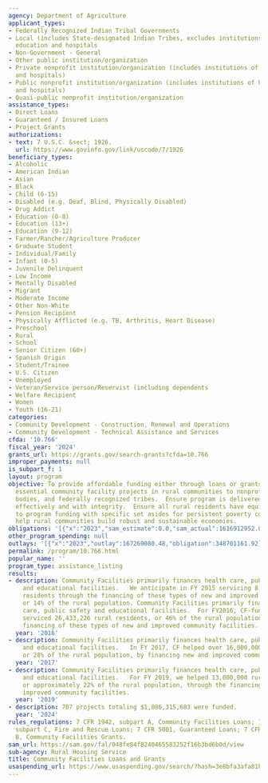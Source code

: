 ```yaml
---
agency: Department of Agriculture
applicant_types:
- Federally Recognized Indian Tribal Governments
- Local (includes State-designated Indian Tribes, excludes institutions of higher
  education and hospitals
- Non-Government - General
- Other public institution/organization
- Private nonprofit institution/organization (includes institutions of higher education
  and hospitals)
- Public nonprofit institution/organization (includes institutions of higher education
  and hospitals)
- Quasi-public nonprofit institution/organization
assistance_types:
- Direct Loans
- Guaranteed / Insured Loans
- Project Grants
authorizations:
- text: 7 U.S.C. &sect; 1926.
  url: https://www.govinfo.gov/link/uscode/7/1926
beneficiary_types:
- Alcoholic
- American Indian
- Asian
- Black
- Child (6-15)
- Disabled (e.g. Deaf, Blind, Physically Disabled)
- Drug Addict
- Education (0-8)
- Education (13+)
- Education (9-12)
- Farmer/Rancher/Agriculture Producer
- Graduate Student
- Individual/Family
- Infant (0-5)
- Juvenile Delinquent
- Low Income
- Mentally Disabled
- Migrant
- Moderate Income
- Other Non-White
- Pension Recipient
- Physically Afflicted (e.g. TB, Arthritis, Heart Disease)
- Preschool
- Rural
- School
- Senior Citizen (60+)
- Spanish Origin
- Student/Trainee
- U.S. Citizen
- Unemployed
- Veteran/Service person/Reservist (including dependents
- Welfare Recipient
- Women
- Youth (16-21)
categories:
- Community Development - Construction, Renewal and Operations
- Community Development - Technical Assistance and Services
cfda: '10.766'
fiscal_year: '2024'
grants_url: https://grants.gov/search-grants?cfda=10.766
improper_payments: null
is_subpart_f: 1
layout: program
objective: To provide affordable funding either through loans or grants to develop
  essential community facility projects in rural communities to nonprofits, public
  bodies, and federally recognized tribes.  Ensure program is delivered efficiently,
  effectively and with integrity.  Ensure all rural residents have equitable access
  to program funding with specific set asides for persistent poverty counties, to
  help rural communities build robust and sustainable economies.
obligations: '[{"x":"2023","sam_estimate":0.0,"sam_actual":1616912952.0,"usa_spending_actual":348701161.92},{"x":"2024","sam_estimate":0.0,"sam_actual":1086315683.0,"usa_spending_actual":309896249.81},{"x":"2025","sam_estimate":0.0,"sam_actual":3468000000.0,"usa_spending_actual":146335492.0}]'
other_program_spending: null
outlays: '[{"x":"2023","outlay":167269080.48,"obligation":348701161.92},{"x":"2024","outlay":77335458.81,"obligation":309896249.81},{"x":"2025","outlay":8873130.67,"obligation":146335492.0}]'
permalink: /program/10.766.html
popular_name: ''
program_type: assistance_listing
results:
- description: Community Facilities primarily finances health care, public safety
    and educational facilities.   We anticipate in FY 2015 servicing 8,000,000 rural
    residents through the financing of these types of new and improved community facilities
    or 14% of the rural population. Community Facilities primarily finances health
    care, public safety and educational facilities.  For FY2016, CF-funded facilities
    serviced 26,433,226 rural residents, or 46% of the rural population, through the
    financing of these types of new and improved community facilities.
  year: '2016'
- description: Community Facilities primarily finances health care, public safety
    and educational facilities.   In FY 2017, CF helped over 16,000,000 rural residents,
    or 28% of the rural population, by financing new and improved community facilities.
  year: '2017'
- description: Community Facilities primarily finances health care, public safety
    and educational facilities.   For FY 2019, we helped 13,000,000 rural residents,
    or approximately 22% of the rural population, through the financing of new and
    improved community facilities.
  year: '2019'
- description: 707 projects totaling $1,086,315,683 were funded.
  year: '2024'
rules_regulations: 7 CFR 1942, subpart A, Community Facilities Loans; 7 CFR 1942,
  subpart C, Fire and Rescue Loans; 7 CFR 5001, Guaranteed Loans; 7 CFR 3570, subpart
  B, Community Facilities Grants.
sam_url: https://sam.gov/fal/048fe84f8240465583252f16b3bd6b0d/view
sub-agency: Rural Housing Service
title: Community Facilities Loans and Grants
usaspending_url: https://www.usaspending.gov/search/?hash=3e8bfa3afa81b1d1c8fd4f61431f55c7
---
```


